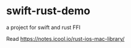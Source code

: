 # swift-rust-demo
a project for swift and rust FFI

Read https://notes.icool.io/rust-ios-mac-library/
